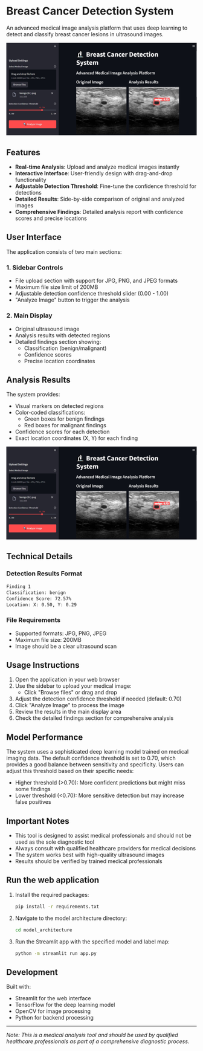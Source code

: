 # Breast Cancer Detection System

An advanced medical image analysis platform that uses deep learning to detect and classify breast cancer lesions in ultrasound images.

![Breast Cancer Detection System Interface](images/Screenshot1.jpg)

## Features

- **Real-time Analysis**: Upload and analyze medical images instantly
- **Interactive Interface**: User-friendly design with drag-and-drop functionality
- **Adjustable Detection Threshold**: Fine-tune the confidence threshold for detections
- **Detailed Results**: Side-by-side comparison of original and analyzed images
- **Comprehensive Findings**: Detailed analysis report with confidence scores and precise locations

## User Interface

The application consists of two main sections:

### 1. Sidebar Controls
- File upload section with support for JPG, PNG, and JPEG formats
- Maximum file size limit of 200MB
- Adjustable detection confidence threshold slider (0.00 - 1.00)
- "Analyze Image" button to trigger the analysis

### 2. Main Display
- Original ultrasound image
- Analysis results with detected regions
- Detailed findings section showing:
  - Classification (benign/malignant)
  - Confidence scores
  - Precise location coordinates

## Analysis Results

The system provides:
- Visual markers on detected regions
- Color-coded classifications:
  - Green boxes for benign findings
  - Red boxes for malignant findings
- Confidence scores for each detection
- Exact location coordinates (X, Y) for each finding

![Detailed Findings Interface](images/Screenshot1.jpg)

## Technical Details

### Detection Results Format
```
Finding 1
Classification: benign
Confidence Score: 72.57%
Location: X: 0.50, Y: 0.29
```

### File Requirements
- Supported formats: JPG, PNG, JPEG
- Maximum file size: 200MB
- Image should be a clear ultrasound scan

## Usage Instructions

1. Open the application in your web browser
2. Use the sidebar to upload your medical image:
   - Click "Browse files" or drag and drop
3. Adjust the detection confidence threshold if needed (default: 0.70)
4. Click "Analyze Image" to process the image
5. Review the results in the main display area
6. Check the detailed findings section for comprehensive analysis

## Model Performance

The system uses a sophisticated deep learning model trained on medical imaging data. The default confidence threshold is set to 0.70, which provides a good balance between sensitivity and specificity. Users can adjust this threshold based on their specific needs:
- Higher threshold (>0.70): More confident predictions but might miss some findings
- Lower threshold (<0.70): More sensitive detection but may increase false positives

## Important Notes

- This tool is designed to assist medical professionals and should not be used as the sole diagnostic tool
- Always consult with qualified healthcare providers for medical decisions
- The system works best with high-quality ultrasound images
- Results should be verified by trained medical professionals

## Run the web application

1. Install the required packages:
    ```bash
    pip install -r requirements.txt
    ```

2. Navigate to the model architecture directory:
    ```bash
    cd model_architecture
    ```

3. Run the Streamlit app with the specified model and label map:
    ```bash
    python -m streamlit run app.py
    ```


## Development

Built with:
- Streamlit for the web interface
- TensorFlow for the deep learning model
- OpenCV for image processing
- Python for backend processing


---

*Note: This is a medical analysis tool and should be used by qualified healthcare professionals as part of a comprehensive diagnostic process.*
